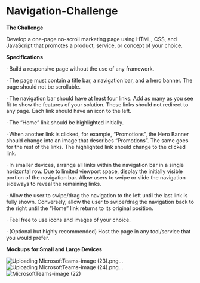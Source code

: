 # Navigation-Challenge

**The Challenge**

Develop a one-page no-scroll marketing page using HTML, CSS, and JavaScript that promotes a product, service, or concept of your choice.

**Specifications**
  
  ·  Build a responsive page without the use of any framework.
  
  · The page must contain a title bar, a navigation bar, and a hero banner. The page should not be scrollable.
  
  · The navigation bar should have at least four links. Add as many as you see fit to show the features of your solution. These links should not redirect to any page. Each link should have an icon to the left.
  
  · The “Home” link should be highlighted initially.
  
  · When another link is clicked, for example, “Promotions”, the Hero Banner should change into an image that describes “Promotions”. The same goes for the rest of the links. The highlighted link should change to the clicked link.
  
  · In smaller devices, arrange all links within the navigation bar in a single horizontal row. Due to limited viewport space, display the initially visible portion of the navigation bar. Allow users to swipe or slide the navigation sideways to reveal the remaining links.
  
  · Allow the user to swipe/drag the navigation to the left until the last link is fully shown. Conversely, allow the user to swipe/drag the navigation back to the right until the “Home” link returns to its original position.
  
  · Feel free to use icons and images of your choice.
  
  · (Optional but highly recommended) Host the page in any tool/service that you would prefer.

**Mockups for Small and Large Devices**

![Uploading MicrosoftTeams-image (23).png…]()
![Uploading MicrosoftTeams-image (24).png…]()
![MicrosoftTeams-image (22)](https://github.com/johnpaulsolo/one-page-challenge/assets/22829633/7f842dbc-3705-487b-bf50-be552145ab36)
